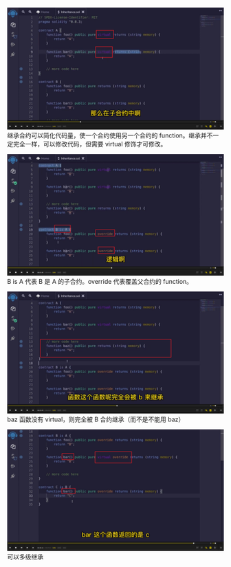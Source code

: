 ![](./img/2022-05-28-14-02-29.png)  
继承合约可以简化代码量，使一个合约使用另一个合约的 function。继承并不一定完全一样，可以修改代码，但需要 virtual 修饰才可修改。

![](./img/2022-05-28-14-04-27.png)  
B is A 代表 B 是 A 的子合约。override 代表覆盖父合约的 function。

![](./img/2022-05-28-14-05-55.png)  
baz 函数没有 virtual，则完全被 B 合约继承（而不是不能用 baz）

![](./img/2022-05-28-14-07-56.png)  
可以多级继承
